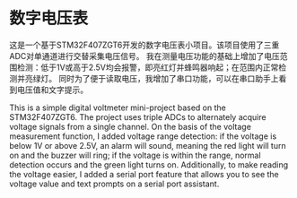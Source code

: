 # 数字电压表
这是一个基于STM32F407ZGT6开发的数字电压表小项目。该项目使用了三重ADC对单通道进行交替采集电压信号。
我在测量电压功能的基础上增加了电压范围检测：低于1V或高于2.5V均会报警，即亮红灯并蜂鸣器响起；在范围内正常检测并亮绿灯。
同时为了便于读取电压，我增加了串口功能，可以在串口助手上看到电压值和文字提示。

This is a simple digital voltmeter mini-project based on the STM32F407ZGT6. The project uses triple ADCs to alternately acquire voltage signals from a single channel. 
On the basis of the voltage measurement function, I added voltage range detection: if the voltage is below 1V or above 2.5V, an alarm will sound, meaning the red light will turn on and the buzzer will ring; if the voltage is within the range, normal detection occurs and the green light turns on. 
Additionally, to make reading the voltage easier, I added a serial port feature that allows you to see the voltage value and text prompts on a serial port assistant.
